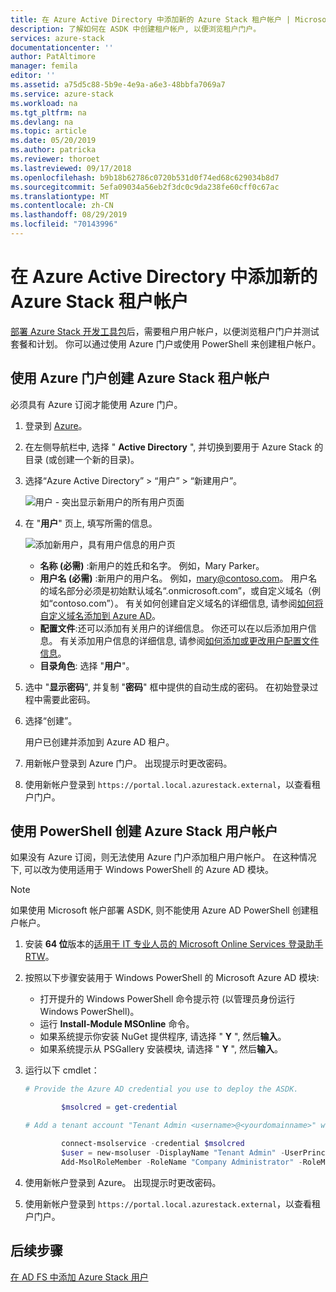 ```yaml
---
title: 在 Azure Active Directory 中添加新的 Azure Stack 租户帐户 | Microsoft Docs
description: 了解如何在 ASDK 中创建租户帐户, 以便浏览租户门户。
services: azure-stack
documentationcenter: ''
author: PatAltimore
manager: femila
editor: ''
ms.assetid: a75d5c88-5b9e-4e9a-a6e3-48bbfa7069a7
ms.service: azure-stack
ms.workload: na
ms.tgt_pltfrm: na
ms.devlang: na
ms.topic: article
ms.date: 05/20/2019
ms.author: patricka
ms.reviewer: thoroet
ms.lastreviewed: 09/17/2018
ms.openlocfilehash: b9b18b62786c0720b531d0f74ed68c629034b8d7
ms.sourcegitcommit: 5efa09034a56eb2f3dc0c9da238fe60cff0c67ac
ms.translationtype: MT
ms.contentlocale: zh-CN
ms.lasthandoff: 08/29/2019
ms.locfileid: "70143996"
---
```

# <a name="add-a-new-azure-stack-tenant-account-in-azure-active-directory"></a>在 Azure Active Directory 中添加新的 Azure Stack 租户帐户


[部署 Azure Stack 开发工具包](../asdk/asdk-install.md)后，需要租户用户帐户，以便浏览租户门户并测试套餐和计划。 你可以通过使用 Azure 门户或使用 PowerShell 来创建租户帐户。



## <a name="create-an-azure-stack-tenant-account-by-using-the-azure-portal"></a>使用 Azure 门户创建 Azure Stack 租户帐户

必须具有 Azure 订阅才能使用 Azure 门户。

1. 登录到 [Azure](https://portal.azure.com)。
2. 在左侧导航栏中, 选择 " **Active Directory** ", 并切换到要用于 Azure Stack 的目录 (或创建一个新的目录)。
3. 选择“Azure Active Directory” > “用户” > “新建用户”。

    ![用户 - 突出显示新用户的所有用户页面](media/azure-stack-add-new-user-aad/new-user-all-users.png)

4. 在 "**用户**" 页上, 填写所需的信息。

    ![添加新用户，具有用户信息的用户页](media/azure-stack-add-new-user-aad/new-user-user.png)

   - **名称 (必需)** :新用户的姓氏和名字。 例如，Mary Parker。
   - **用户名 (必需)** :新用户的用户名。 例如，mary@contoso.com。
       用户名的域名部分必须是初始默认域名“<yourdomain name>.onmicrosoft.com”，或自定义域名（例如“contoso.com”）。 有关如何创建自定义域名的详细信息, 请参阅[如何将自定义域名添加到 Azure AD](/azure/active-directory/fundamentals/add-custom-domain)。
   - **配置文件**:还可以添加有关用户的详细信息。 你还可以在以后添加用户信息。 有关添加用户信息的详细信息, 请参阅[如何添加或更改用户配置文件信息](/azure/active-directory/fundamentals/active-directory-users-profile-azure-portal)。
   - **目录角色**: 选择 "**用户**"。

5. 选中 "**显示密码**", 并复制 "**密码**" 框中提供的自动生成的密码。 在初始登录过程中需要此密码。

6. 选择“创建”。

    用户已创建并添加到 Azure AD 租户。

7. 用新帐户登录到 Azure 门户。 出现提示时更改密码。
8. 使用新帐户登录到 `https://portal.local.azurestack.external`，以查看租户门户。

## <a name="create-an-azure-stack-user-account-using-powershell"></a>使用 PowerShell 创建 Azure Stack 用户帐户

如果没有 Azure 订阅，则无法使用 Azure 门户添加租户用户帐户。 在这种情况下, 可以改为使用适用于 Windows PowerShell 的 Azure AD 模块。

> [!NOTE]
> 如果使用 Microsoft 帐户部署 ASDK, 则不能使用 Azure AD PowerShell 创建租户帐户。

1. 安装 **64 位**版本的[适用于 IT 专业人员的 Microsoft Online Services 登录助手 RTW](https://go.microsoft.com/fwlink/p/?LinkId=286152)。

2. 按照以下步骤安装用于 Windows PowerShell 的 Microsoft Azure AD 模块:

    - 打开提升的 Windows PowerShell 命令提示符 (以管理员身份运行 Windows PowerShell)。
    - 运行 **Install-Module MSOnline** 命令。
    - 如果系统提示你安装 NuGet 提供程序, 请选择 " **Y** ", 然后**输入**。
    - 如果系统提示从 PSGallery 安装模块, 请选择 " **Y** ", 然后**输入**。

3. 运行以下 cmdlet：

    ```powershell
    # Provide the Azure AD credential you use to deploy the ASDK.

            $msolcred = get-credential

    # Add a tenant account "Tenant Admin <username>@<yourdomainname>" with the initial password "<password>".

            connect-msolservice -credential $msolcred
            $user = new-msoluser -DisplayName "Tenant Admin" -UserPrincipalName <username>@<yourdomainname> -Password <password>
            Add-MsolRoleMember -RoleName "Company Administrator" -RoleMemberType User -RoleMemberObjectId $user.ObjectId

    ```

1. 使用新帐户登录到 Azure。 出现提示时更改密码。
2. 使用新帐户登录到 `https://portal.local.azurestack.external`，以查看租户门户。

## <a name="next-steps"></a>后续步骤

[在 AD FS 中添加 Azure Stack 用户](azure-stack-add-users-adfs.md)
